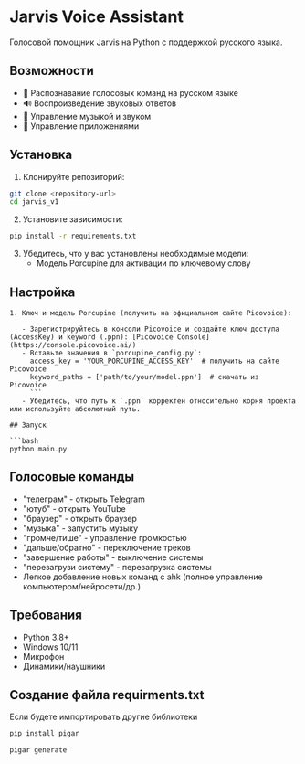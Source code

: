 # Jarvis Voice Assistant

Голосовой помощник Jarvis на Python с поддержкой русского языка.

## Возможности

- 🎤 Распознавание голосовых команд на русском языке
- 🔊 Воспроизведение звуковых ответов
- 🎵 Управление музыкой и звуком
- 📱 Управление приложениями

## Установка

1. Клонируйте репозиторий:
```bash
git clone <repository-url>
cd jarvis_v1
```

2. Установите зависимости:
```bash
pip install -r requirements.txt
```


3. Убедитесь, что у вас установлены необходимые модели:
   - Модель Porcupine для активации по ключевому слову

## Настройка

```
1. Ключ и модель Porcupine (получить на официальном сайте Picovoice):

   - Зарегистрируйтесь в консоли Picovoice и создайте ключ доступа (AccessKey) и keyword (.ppn): [Picovoice Console](https://console.picovoice.ai/)
   - Вставьте значения в `porcupine_config.py`:
     access_key = 'YOUR_PORCUPINE_ACCESS_KEY'  # получить на сайте Picovoice
     keyword_paths = ['path/to/your/model.ppn']  # скачать из Picovoice
     ```
   - Убедитесь, что путь к `.ppn` корректен относительно корня проекта или используйте абсолютный путь.

## Запуск

```bash
python main.py
```

## Голосовые команды

- "телеграм" - открыть Telegram
- "ютуб" - открыть YouTube
- "браузер" - открыть браузер
- "музыка" - запустить музыку
- "громче/тише" - управление громкостью
- "дальше/обратно" - переключение треков
- "завершение работы" - выключение системы
- "перезагрузи систему" - перезагрузка системы
- Легкое добавление новых команд с ahk (полное управление компьютером/нейросети/др.)


## Требования

- Python 3.8+
- Windows 10/11
- Микрофон
- Динамики/наушники


## Создание файла requirments.txt
Если будете импортировать другие библиотеки

```bash
pip install pigar

pigar generate
```

